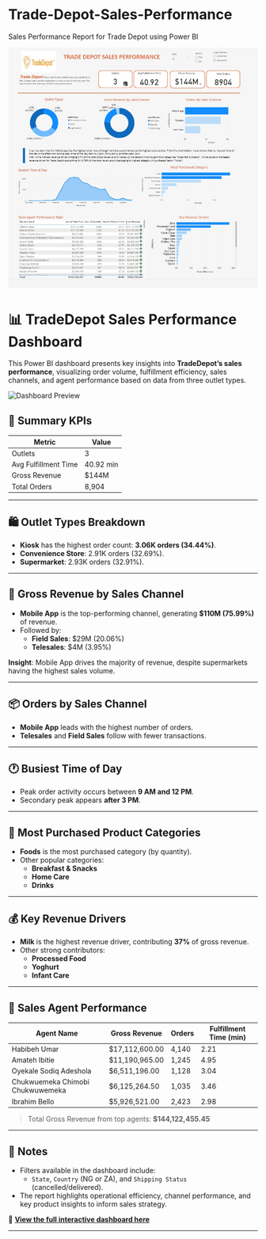 # Trade-Depot-Sales-Performance
Sales Performance Report for Trade Depot using Power BI

[![Dashboard Preview](tradedepot.jpeg)](https://app.powerbi.com/view?r=eyJrIjoiZmE2YmFiNzYtOWZjMS00MGE0LThhODQtNDM4Mzc4NDBhNmI5IiwidCI6ImRmODY3OWNkLWE4MGUtNDVkOC05OWFjLWM4M2VkN2ZmOTVhMCJ9)

# 📊 TradeDepot Sales Performance Dashboard

This Power BI dashboard presents key insights into **TradeDepot’s sales performance**, visualizing order volume, fulfillment efficiency, sales channels, and agent performance based on data from three outlet types.

![Dashboard Preview](images/tradedepot-dashboard.png)

## 🚀 Summary KPIs

| Metric               | Value     |
|----------------------|-----------|
| Outlets              | 3         |
| Avg Fulfillment Time | 40.92 min |
| Gross Revenue        | $144M     |
| Total Orders         | 8,904     |

---

## 🛍️ Outlet Types Breakdown

- **Kiosk** has the highest order count: **3.06K orders (34.44%)**.
- **Convenience Store**: 2.91K orders (32.69%).
- **Supermarket**: 2.93K orders (32.91%).

---

## 🛒 Gross Revenue by Sales Channel

- **Mobile App** is the top-performing channel, generating **$110M (75.99%)** of revenue.
- Followed by:
  - **Field Sales**: $29M (20.06%)
  - **Telesales**: $4M (3.95%)

**Insight**: Mobile App drives the majority of revenue, despite supermarkets having the highest sales volume.

---

## 📦 Orders by Sales Channel

- **Mobile App** leads with the highest number of orders.
- **Telesales** and **Field Sales** follow with fewer transactions.

---

## 🕐 Busiest Time of Day

- Peak order activity occurs between **9 AM and 12 PM**.
- Secondary peak appears **after 3 PM**.

---

## 🧾 Most Purchased Product Categories

- **Foods** is the most purchased category (by quantity).
- Other popular categories:
  - **Breakfast & Snacks**
  - **Home Care**
  - **Drinks**

---

## 💰 Key Revenue Drivers

- **Milk** is the highest revenue driver, contributing **37%** of gross revenue.
- Other strong contributors:
  - **Processed Food**
  - **Yoghurt**
  - **Infant Care**

---

## 👥 Sales Agent Performance

| Agent Name                         | Gross Revenue   | Orders | Fulfillment Time (min) |
|-----------------------------------|------------------|--------|-------------------------|
| Habibeh Umar                      | $17,112,600.00   | 4,140  | 2.21                    |
| Amateh Ibitie                     | $11,190,965.00   | 1,245  | 4.95                    |
| Oyekale Sodiq Adeshola            | $6,511,196.00    | 1,128  | 3.04                    |
| Chukwuemeka Chimobi Chukwuwemeka | $6,125,264.50    | 1,035  | 3.46                    |
| Ibrahim Bello                     | $5,926,521.00    | 2,423  | 2.98                    |

> Total Gross Revenue from top agents: **$144,122,455.45**

---

## 📌 Notes

- Filters available in the dashboard include:
  - `State`, `Country` (NG or ZA), and `Shipping Status` (cancelled/delivered).
- The report highlights operational efficiency, channel performance, and key product insights to inform sales strategy.

🔗 **[View the full interactive dashboard here](https://app.powerbi.com/view?r=eyJrIjoiZmE2YmFiNzYtOWZjMS00MGE0LThhODQtNDM4Mzc4NDBhNmI5IiwidCI6ImRmODY3OWNkLWE4MGUtNDVkOC05OWFjLWM4M2VkN2ZmOTVhMCJ9)**

---





